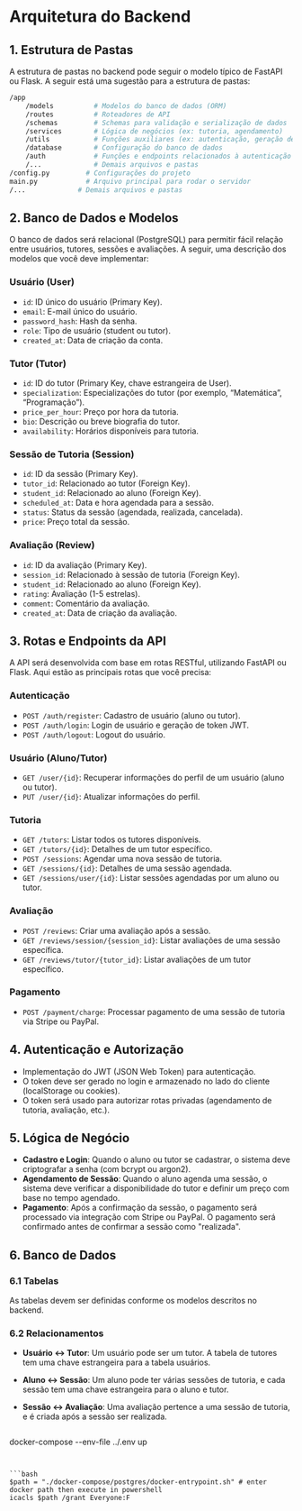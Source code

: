 # Arquitetura do Backend

## 1. Estrutura de Pastas

A estrutura de pastas no backend pode seguir o modelo típico de FastAPI ou Flask. A seguir está uma sugestão para a estrutura de pastas:

```bash
/app
    /models          # Modelos do banco de dados (ORM)
    /routes          # Roteadores de API
    /schemas         # Schemas para validação e serialização de dados
    /services        # Lógica de negócios (ex: tutoria, agendamento)
    /utils           # Funções auxiliares (ex: autenticação, geração de token)
    /database        # Configuração do banco de dados
    /auth            # Funções e endpoints relacionados à autenticação
    /...             # Demais arquivos e pastas
/config.py         # Configurações do projeto
main.py            # Arquivo principal para rodar o servidor
/...             # Demais arquivos e pastas
```

## 2. Banco de Dados e Modelos

O banco de dados será relacional (PostgreSQL) para permitir fácil relação entre usuários, tutores, sessões e avaliações. A seguir, uma descrição dos modelos que você deve implementar:

### Usuário (User)

- `id`: ID único do usuário (Primary Key).
- `email`: E-mail único do usuário.
- `password_hash`: Hash da senha.
- `role`: Tipo de usuário (student ou tutor).
- `created_at`: Data de criação da conta.

### Tutor (Tutor)

- `id`: ID do tutor (Primary Key, chave estrangeira de User).
- `specialization`: Especializações do tutor (por exemplo, “Matemática”, “Programação”).
- `price_per_hour`: Preço por hora da tutoria.
- `bio`: Descrição ou breve biografia do tutor.
- `availability`: Horários disponíveis para tutoria.

### Sessão de Tutoria (Session)

- `id`: ID da sessão (Primary Key).
- `tutor_id`: Relacionado ao tutor (Foreign Key).
- `student_id`: Relacionado ao aluno (Foreign Key).
- `scheduled_at`: Data e hora agendada para a sessão.
- `status`: Status da sessão (agendada, realizada, cancelada).
- `price`: Preço total da sessão.

### Avaliação (Review)

- `id`: ID da avaliação (Primary Key).
- `session_id`: Relacionado à sessão de tutoria (Foreign Key).
- `student_id`: Relacionado ao aluno (Foreign Key).
- `rating`: Avaliação (1-5 estrelas).
- `comment`: Comentário da avaliação.
- `created_at`: Data de criação da avaliação.

## 3. Rotas e Endpoints da API

A API será desenvolvida com base em rotas RESTful, utilizando FastAPI ou Flask. Aqui estão as principais rotas que você precisa:

### Autenticação

- `POST /auth/register`: Cadastro de usuário (aluno ou tutor).
- `POST /auth/login`: Login de usuário e geração de token JWT.
- `POST /auth/logout`: Logout do usuário.

### Usuário (Aluno/Tutor)

- `GET /user/{id}`: Recuperar informações do perfil de um usuário (aluno ou tutor).
- `PUT /user/{id}`: Atualizar informações do perfil.

### Tutoria

- `GET /tutors`: Listar todos os tutores disponíveis.
- `GET /tutors/{id}`: Detalhes de um tutor específico.
- `POST /sessions`: Agendar uma nova sessão de tutoria.
- `GET /sessions/{id}`: Detalhes de uma sessão agendada.
- `GET /sessions/user/{id}`: Listar sessões agendadas por um aluno ou tutor.

### Avaliação

- `POST /reviews`: Criar uma avaliação após a sessão.
- `GET /reviews/session/{session_id}`: Listar avaliações de uma sessão específica.
- `GET /reviews/tutor/{tutor_id}`: Listar avaliações de um tutor específico.

### Pagamento

- `POST /payment/charge`: Processar pagamento de uma sessão de tutoria via Stripe ou PayPal.

## 4. Autenticação e Autorização

- Implementação do JWT (JSON Web Token) para autenticação.
- O token deve ser gerado no login e armazenado no lado do cliente (localStorage ou cookies).
- O token será usado para autorizar rotas privadas (agendamento de tutoria, avaliação, etc.).

## 5. Lógica de Negócio

- **Cadastro e Login**: Quando o aluno ou tutor se cadastrar, o sistema deve criptografar a senha (com bcrypt ou argon2).
- **Agendamento de Sessão**: Quando o aluno agenda uma sessão, o sistema deve verificar a disponibilidade do tutor e definir um preço com base no tempo agendado.
- **Pagamento**: Após a confirmação da sessão, o pagamento será processado via integração com Stripe ou PayPal. O pagamento será confirmado antes de confirmar a sessão como "realizada".

## 6. Banco de Dados

### 6.1 Tabelas

As tabelas devem ser definidas conforme os modelos descritos no backend.

### 6.2 Relacionamentos

- **Usuário ↔ Tutor**: Um usuário pode ser um tutor. A tabela de tutores tem uma chave estrangeira para a tabela usuários.
- **Aluno ↔ Sessão**: Um aluno pode ter várias sessões de tutoria, e cada sessão tem uma chave estrangeira para o aluno e tutor.
- **Sessão ↔ Avaliação**: Uma avaliação pertence a uma sessão de tutoria, e é criada após a sessão ser realizada.


    ```bash
docker-compose --env-file ../.env up
```


```bash
$path = "./docker-compose/postgres/docker-entrypoint.sh" # enter docker path then execute in powershell
icacls $path /grant Everyone:F
```